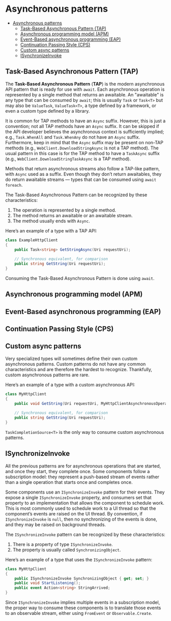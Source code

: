 # Asynchronous patterns

- [Asynchronous patterns](#asynchronous-patterns)
  - [Task-Based Asynchronous Pattern (TAP)](#task-based-asynchronous-pattern-tap)
  - [Asynchronous programming model (APM)](#asynchronous-programming-model-apm)
  - [Event-Based asynchronous programming (EAP)](#event-based-asynchronous-programming-eap)
  - [Continuation Passing Style (CPS)](#continuation-passing-style-cps)
  - [Custom async patterns](#custom-async-patterns)
  - [ISynchronizeInvoke](#isynchronizeinvoke)

## Task-Based Asynchronous Pattern (TAP)

The **Task-Based Asynchronous Pattern** (**TAP**) is the modern asynchronous API pattern that is ready for use with `await`. Each asynchronous operation is represented by a single method that returns an awaitable. An "awaitable" is any type that can be consumed by `await`; this is usually `Task` or `Task<T>` but may also be `ValueTask`, `ValueTask<T>`, a type defined by a framework, or even a custom type defined by a library.

It is common for TAP methods to have an `Async` suffix. However, this is just a convention; not all TAP methods have an `Async` suffix. It can be skipped if the API developer believes the asynchronous context is sufficiently implied; e.g., `Task.WhenAll` and `Task.WhenAny` do not have an `Async` suffix. Furthermore, keep in mind that the `Async` suffix may be present on non-TAP methods (e.g., `WebClient.DownloadStringAsync` is not a TAP method). The usual pattern in this case is for the TAP method to have a `TaskAsync` suffix (e.g., `WebClient.DownloadStringTaskAsync` is a TAP method).

Methods that return asynchronous streams also follow a TAP-like pattern, with `Async` used as a suffix. Even though they don’t return awaitables, they do return awaitable streams — types that can be consumed using `await foreach`.

The Task-Based Asynchronous Pattern can be recognized by these characteristics:

1. The operation is represented by a single method.
2. The method returns an awaitable or an awaitable stream.
3. The method usually ends with `Async`.

Here’s an example of a type with a TAP API:

```csharp
class ExampleHttpClient
{
    public Task<string> GetStringAsync(Uri requestUri);
    
    // Synchronous equivalent, for comparison
    public string GetString(Uri requestUri);
}
```

Consuming the Task-Based Asynchronous Pattern is done using `await`.

## Asynchronous programming model (APM)

## Event-Based asynchronous programming (EAP)

## Continuation Passing Style (CPS)

## Custom async patterns

Very specialized types will sometimes define their own custom asynchronous patterns. Custom patterns do not have any common characteristics and are therefore the hardest to recognize. Thankfully, custom asynchronous patterns are
rare.

Here’s an example of a type with a custom asynchronous API:

```csharp
class MyHttpClient
{
    public void GetString(Uri requestUri, MyHttpClientAsynchronousOperation operation);
    
    // Synchronous equivalent, for comparison
    public string GetString(Uri requestUri);
}
```

`TaskCompletionSource<T>` is the only way to consume custom asynchronous patterns.

## ISynchronizeInvoke

All the previous patterns are for asynchronous operations that are started, and once they start, they complete once. Some components follow a subscription model: they represent a push-based stream of events rather than a single operation that starts once and completes once.

Some components use an `ISynchronizeInvoke` pattern for their events. They expose a single `ISynchronizeInvoke` property, and consumers set that property to an implementation that allows the component to schedule work. This is most commonly used to schedule work to a UI thread so that the component’s events are raised on the UI thread. By convention, if `ISynchronizeInvoke` is `null`, then no synchronizing of the events is done, and they may be raised on background threads.

The `ISynchronizeInvoke` pattern can be recognized by these characteristics:

1. There is a property of type `ISynchronizeInvoke`.
2. The property is usually called `SynchronizingObject`.

Here’s an example of a type that uses the `ISynchronizeInvoke` pattern:

```csharp
class MyHttpClient
{
    public ISynchronizeInvoke SynchronizingObject { get; set; }
    public void StartListening();
    public event Action<string> StringArrived;
}
```

Since `ISynchronizeInvoke` implies multiple events in a subscription model, the proper way to consume these components is to translate those events to an observable stream, either using `FromEvent` or `Observable.Create`.

